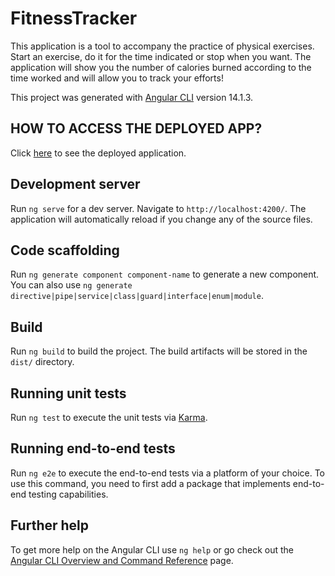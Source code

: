# FitnessTracker

This application is a tool to accompany the practice of physical exercises. Start an exercise, do it for the time indicated or stop when you want. The application will show you the number of calories burned according to the time worked and will allow you to track your efforts! 

This project was generated with [Angular CLI](https://github.com/angular/angular-cli) version 14.1.3.

## HOW TO ACCESS THE DEPLOYED APP?

Click [here](https://ng-fitness-tracker-3b170.web.app/) to see the deployed application.

## Development server

Run `ng serve` for a dev server. Navigate to `http://localhost:4200/`. The application will automatically reload if you change any of the source files.

## Code scaffolding

Run `ng generate component component-name` to generate a new component. You can also use `ng generate directive|pipe|service|class|guard|interface|enum|module`.

## Build

Run `ng build` to build the project. The build artifacts will be stored in the `dist/` directory.

## Running unit tests

Run `ng test` to execute the unit tests via [Karma](https://karma-runner.github.io).

## Running end-to-end tests

Run `ng e2e` to execute the end-to-end tests via a platform of your choice. To use this command, you need to first add a package that implements end-to-end testing capabilities.

## Further help

To get more help on the Angular CLI use `ng help` or go check out the [Angular CLI Overview and Command Reference](https://angular.io/cli) page.
